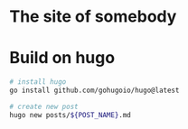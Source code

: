 # The site of somebody

# Build on hugo
```bash
# install hugo
go install github.com/gohugoio/hugo@latest

# create new post
hugo new posts/${POST_NAME}.md
```
